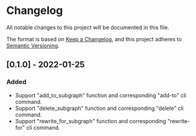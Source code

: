 # Changelog

All notable changes to this project will be documented in this file.

The format is based on [Keep a Changelog](https://keepachangelog.com/en/1.0.0/),
and this project adheres to [Semantic Versioning](https://semver.org/spec/v2.0.0.html).


## [0.1.0] - 2022-01-25
### Added
- Support "add_to_subgraph" function and corresponding "add-to" cli command.
- Support "delete_subgraph" function and corresponding "delete" cli command.
- Support "rewrite_for_subgraph" function and corresponding "rewrite-for" cli command.
